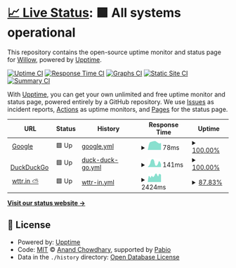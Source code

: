 # [📈 Live Status](https://42willow.github.io/upptime): <!--live status--> **🟩 All systems operational**

This repository contains the open-source uptime monitor and status page for [Willow](https://42willow.github.io/upptime), powered by [Upptime](https://github.com/upptime/upptime).

[![Uptime CI](https://github.com/42willow/upptime/workflows/Uptime%20CI/badge.svg)](https://github.com/42willow/upptime/actions?query=workflow%3A%22Uptime+CI%22)
[![Response Time CI](https://github.com/42willow/upptime/workflows/Response%20Time%20CI/badge.svg)](https://github.com/42willow/upptime/actions?query=workflow%3A%22Response+Time+CI%22)
[![Graphs CI](https://github.com/42willow/upptime/workflows/Graphs%20CI/badge.svg)](https://github.com/42willow/upptime/actions?query=workflow%3A%22Graphs+CI%22)
[![Static Site CI](https://github.com/42willow/upptime/workflows/Static%20Site%20CI/badge.svg)](https://github.com/42willow/upptime/actions?query=workflow%3A%22Static+Site+CI%22)
[![Summary CI](https://github.com/42willow/upptime/workflows/Summary%20CI/badge.svg)](https://github.com/42willow/upptime/actions?query=workflow%3A%22Summary+CI%22)

With [Upptime](https://upptime.js.org), you can get your own unlimited and free uptime monitor and status page, powered entirely by a GitHub repository. We use [Issues](https://github.com/42willow/upptime/issues) as incident reports, [Actions](https://github.com/42willow/upptime/actions) as uptime monitors, and [Pages](https://42willow.github.io/upptime) for the status page.

<!--start: status pages-->
<!-- This summary is generated by Upptime (https://github.com/upptime/upptime) -->
<!-- Do not edit this manually, your changes will be overwritten -->
<!-- prettier-ignore -->
| URL | Status | History | Response Time | Uptime |
| --- | ------ | ------- | ------------- | ------ |
| <img alt="" src="https://icons.duckduckgo.com/ip3/www.google.com.ico" height="13"> [Google](https://www.google.com) | 🟩 Up | [google.yml](https://github.com/42Willow/upptime/commits/HEAD/history/google.yml) | <details><summary><img alt="Response time graph" src="./graphs/google/response-time-week.png" height="20"> 78ms</summary><br><a href="https://42willow.github.io/upptime/history/google"><img alt="Response time 100" src="https://img.shields.io/endpoint?url=https%3A%2F%2Fraw.githubusercontent.com%2F42Willow%2Fupptime%2FHEAD%2Fapi%2Fgoogle%2Fresponse-time.json"></a><br><a href="https://42willow.github.io/upptime/history/google"><img alt="24-hour response time 69" src="https://img.shields.io/endpoint?url=https%3A%2F%2Fraw.githubusercontent.com%2F42Willow%2Fupptime%2FHEAD%2Fapi%2Fgoogle%2Fresponse-time-day.json"></a><br><a href="https://42willow.github.io/upptime/history/google"><img alt="7-day response time 78" src="https://img.shields.io/endpoint?url=https%3A%2F%2Fraw.githubusercontent.com%2F42Willow%2Fupptime%2FHEAD%2Fapi%2Fgoogle%2Fresponse-time-week.json"></a><br><a href="https://42willow.github.io/upptime/history/google"><img alt="30-day response time 100" src="https://img.shields.io/endpoint?url=https%3A%2F%2Fraw.githubusercontent.com%2F42Willow%2Fupptime%2FHEAD%2Fapi%2Fgoogle%2Fresponse-time-month.json"></a><br><a href="https://42willow.github.io/upptime/history/google"><img alt="1-year response time 100" src="https://img.shields.io/endpoint?url=https%3A%2F%2Fraw.githubusercontent.com%2F42Willow%2Fupptime%2FHEAD%2Fapi%2Fgoogle%2Fresponse-time-year.json"></a></details> | <details><summary><a href="https://42willow.github.io/upptime/history/google">100.00%</a></summary><a href="https://42willow.github.io/upptime/history/google"><img alt="All-time uptime 100.00%" src="https://img.shields.io/endpoint?url=https%3A%2F%2Fraw.githubusercontent.com%2F42Willow%2Fupptime%2FHEAD%2Fapi%2Fgoogle%2Fuptime.json"></a><br><a href="https://42willow.github.io/upptime/history/google"><img alt="24-hour uptime 100.00%" src="https://img.shields.io/endpoint?url=https%3A%2F%2Fraw.githubusercontent.com%2F42Willow%2Fupptime%2FHEAD%2Fapi%2Fgoogle%2Fuptime-day.json"></a><br><a href="https://42willow.github.io/upptime/history/google"><img alt="7-day uptime 100.00%" src="https://img.shields.io/endpoint?url=https%3A%2F%2Fraw.githubusercontent.com%2F42Willow%2Fupptime%2FHEAD%2Fapi%2Fgoogle%2Fuptime-week.json"></a><br><a href="https://42willow.github.io/upptime/history/google"><img alt="30-day uptime 100.00%" src="https://img.shields.io/endpoint?url=https%3A%2F%2Fraw.githubusercontent.com%2F42Willow%2Fupptime%2FHEAD%2Fapi%2Fgoogle%2Fuptime-month.json"></a><br><a href="https://42willow.github.io/upptime/history/google"><img alt="1-year uptime 100.00%" src="https://img.shields.io/endpoint?url=https%3A%2F%2Fraw.githubusercontent.com%2F42Willow%2Fupptime%2FHEAD%2Fapi%2Fgoogle%2Fuptime-year.json"></a></details>
| <img alt="" src="https://icons.duckduckgo.com/ip3/duckduckgo.com.ico" height="13"> [DuckDuckGo](https://duckduckgo.com) | 🟩 Up | [duck-duck-go.yml](https://github.com/42Willow/upptime/commits/HEAD/history/duck-duck-go.yml) | <details><summary><img alt="Response time graph" src="./graphs/duck-duck-go/response-time-week.png" height="20"> 141ms</summary><br><a href="https://42willow.github.io/upptime/history/duck-duck-go"><img alt="Response time 99" src="https://img.shields.io/endpoint?url=https%3A%2F%2Fraw.githubusercontent.com%2F42Willow%2Fupptime%2FHEAD%2Fapi%2Fduck-duck-go%2Fresponse-time.json"></a><br><a href="https://42willow.github.io/upptime/history/duck-duck-go"><img alt="24-hour response time 94" src="https://img.shields.io/endpoint?url=https%3A%2F%2Fraw.githubusercontent.com%2F42Willow%2Fupptime%2FHEAD%2Fapi%2Fduck-duck-go%2Fresponse-time-day.json"></a><br><a href="https://42willow.github.io/upptime/history/duck-duck-go"><img alt="7-day response time 141" src="https://img.shields.io/endpoint?url=https%3A%2F%2Fraw.githubusercontent.com%2F42Willow%2Fupptime%2FHEAD%2Fapi%2Fduck-duck-go%2Fresponse-time-week.json"></a><br><a href="https://42willow.github.io/upptime/history/duck-duck-go"><img alt="30-day response time 99" src="https://img.shields.io/endpoint?url=https%3A%2F%2Fraw.githubusercontent.com%2F42Willow%2Fupptime%2FHEAD%2Fapi%2Fduck-duck-go%2Fresponse-time-month.json"></a><br><a href="https://42willow.github.io/upptime/history/duck-duck-go"><img alt="1-year response time 99" src="https://img.shields.io/endpoint?url=https%3A%2F%2Fraw.githubusercontent.com%2F42Willow%2Fupptime%2FHEAD%2Fapi%2Fduck-duck-go%2Fresponse-time-year.json"></a></details> | <details><summary><a href="https://42willow.github.io/upptime/history/duck-duck-go">100.00%</a></summary><a href="https://42willow.github.io/upptime/history/duck-duck-go"><img alt="All-time uptime 100.00%" src="https://img.shields.io/endpoint?url=https%3A%2F%2Fraw.githubusercontent.com%2F42Willow%2Fupptime%2FHEAD%2Fapi%2Fduck-duck-go%2Fuptime.json"></a><br><a href="https://42willow.github.io/upptime/history/duck-duck-go"><img alt="24-hour uptime 100.00%" src="https://img.shields.io/endpoint?url=https%3A%2F%2Fraw.githubusercontent.com%2F42Willow%2Fupptime%2FHEAD%2Fapi%2Fduck-duck-go%2Fuptime-day.json"></a><br><a href="https://42willow.github.io/upptime/history/duck-duck-go"><img alt="7-day uptime 100.00%" src="https://img.shields.io/endpoint?url=https%3A%2F%2Fraw.githubusercontent.com%2F42Willow%2Fupptime%2FHEAD%2Fapi%2Fduck-duck-go%2Fuptime-week.json"></a><br><a href="https://42willow.github.io/upptime/history/duck-duck-go"><img alt="30-day uptime 100.00%" src="https://img.shields.io/endpoint?url=https%3A%2F%2Fraw.githubusercontent.com%2F42Willow%2Fupptime%2FHEAD%2Fapi%2Fduck-duck-go%2Fuptime-month.json"></a><br><a href="https://42willow.github.io/upptime/history/duck-duck-go"><img alt="1-year uptime 100.00%" src="https://img.shields.io/endpoint?url=https%3A%2F%2Fraw.githubusercontent.com%2F42Willow%2Fupptime%2FHEAD%2Fapi%2Fduck-duck-go%2Fuptime-year.json"></a></details>
| <img alt="" src="https://icons.duckduckgo.com/ip3/wttr.in.ico" height="13"> [wttr.in ⛅](https://wttr.in) | 🟩 Up | [wttr-in.yml](https://github.com/42Willow/upptime/commits/HEAD/history/wttr-in.yml) | <details><summary><img alt="Response time graph" src="./graphs/wttr-in/response-time-week.png" height="20"> 2424ms</summary><br><a href="https://42willow.github.io/upptime/history/wttr-in"><img alt="Response time 2718" src="https://img.shields.io/endpoint?url=https%3A%2F%2Fraw.githubusercontent.com%2F42Willow%2Fupptime%2FHEAD%2Fapi%2Fwttr-in%2Fresponse-time.json"></a><br><a href="https://42willow.github.io/upptime/history/wttr-in"><img alt="24-hour response time 5497" src="https://img.shields.io/endpoint?url=https%3A%2F%2Fraw.githubusercontent.com%2F42Willow%2Fupptime%2FHEAD%2Fapi%2Fwttr-in%2Fresponse-time-day.json"></a><br><a href="https://42willow.github.io/upptime/history/wttr-in"><img alt="7-day response time 2424" src="https://img.shields.io/endpoint?url=https%3A%2F%2Fraw.githubusercontent.com%2F42Willow%2Fupptime%2FHEAD%2Fapi%2Fwttr-in%2Fresponse-time-week.json"></a><br><a href="https://42willow.github.io/upptime/history/wttr-in"><img alt="30-day response time 2718" src="https://img.shields.io/endpoint?url=https%3A%2F%2Fraw.githubusercontent.com%2F42Willow%2Fupptime%2FHEAD%2Fapi%2Fwttr-in%2Fresponse-time-month.json"></a><br><a href="https://42willow.github.io/upptime/history/wttr-in"><img alt="1-year response time 2718" src="https://img.shields.io/endpoint?url=https%3A%2F%2Fraw.githubusercontent.com%2F42Willow%2Fupptime%2FHEAD%2Fapi%2Fwttr-in%2Fresponse-time-year.json"></a></details> | <details><summary><a href="https://42willow.github.io/upptime/history/wttr-in">87.83%</a></summary><a href="https://42willow.github.io/upptime/history/wttr-in"><img alt="All-time uptime 89.09%" src="https://img.shields.io/endpoint?url=https%3A%2F%2Fraw.githubusercontent.com%2F42Willow%2Fupptime%2FHEAD%2Fapi%2Fwttr-in%2Fuptime.json"></a><br><a href="https://42willow.github.io/upptime/history/wttr-in"><img alt="24-hour uptime 66.63%" src="https://img.shields.io/endpoint?url=https%3A%2F%2Fraw.githubusercontent.com%2F42Willow%2Fupptime%2FHEAD%2Fapi%2Fwttr-in%2Fuptime-day.json"></a><br><a href="https://42willow.github.io/upptime/history/wttr-in"><img alt="7-day uptime 87.83%" src="https://img.shields.io/endpoint?url=https%3A%2F%2Fraw.githubusercontent.com%2F42Willow%2Fupptime%2FHEAD%2Fapi%2Fwttr-in%2Fuptime-week.json"></a><br><a href="https://42willow.github.io/upptime/history/wttr-in"><img alt="30-day uptime 89.09%" src="https://img.shields.io/endpoint?url=https%3A%2F%2Fraw.githubusercontent.com%2F42Willow%2Fupptime%2FHEAD%2Fapi%2Fwttr-in%2Fuptime-month.json"></a><br><a href="https://42willow.github.io/upptime/history/wttr-in"><img alt="1-year uptime 89.09%" src="https://img.shields.io/endpoint?url=https%3A%2F%2Fraw.githubusercontent.com%2F42Willow%2Fupptime%2FHEAD%2Fapi%2Fwttr-in%2Fuptime-year.json"></a></details>

<!--end: status pages-->

[**Visit our status website →**](https://42willow.github.io/upptime)

## 📄 License

- Powered by: [Upptime](https://github.com/upptime/upptime)
- Code: [MIT](./LICENSE) © [Anand Chowdhary](https://anandchowdhary.com), supported by [Pabio](https://pabio.com)
- Data in the `./history` directory: [Open Database License](https://opendatacommons.org/licenses/odbl/1-0/)
